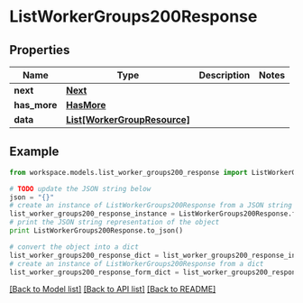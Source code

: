 # ListWorkerGroups200Response


## Properties
Name | Type | Description | Notes
------------ | ------------- | ------------- | -------------
**next** | [**Next**](Next.md) |  | 
**has_more** | [**HasMore**](HasMore.md) |  | 
**data** | [**List[WorkerGroupResource]**](WorkerGroupResource.md) |  | 

## Example

```python
from workspace.models.list_worker_groups200_response import ListWorkerGroups200Response

# TODO update the JSON string below
json = "{}"
# create an instance of ListWorkerGroups200Response from a JSON string
list_worker_groups200_response_instance = ListWorkerGroups200Response.from_json(json)
# print the JSON string representation of the object
print ListWorkerGroups200Response.to_json()

# convert the object into a dict
list_worker_groups200_response_dict = list_worker_groups200_response_instance.to_dict()
# create an instance of ListWorkerGroups200Response from a dict
list_worker_groups200_response_form_dict = list_worker_groups200_response.from_dict(list_worker_groups200_response_dict)
```
[[Back to Model list]](../README.md#documentation-for-models) [[Back to API list]](../README.md#documentation-for-api-endpoints) [[Back to README]](../README.md)


